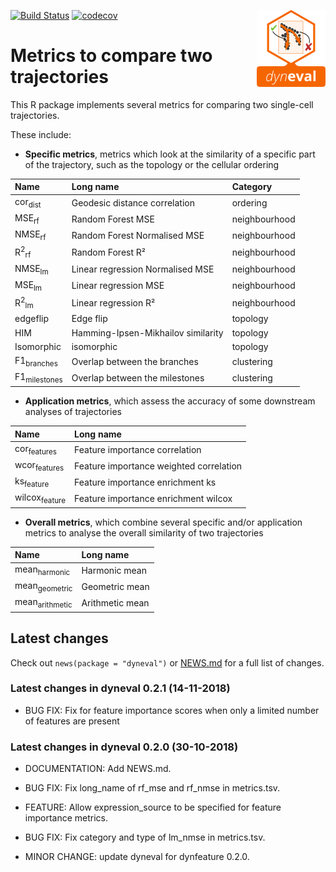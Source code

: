 
<!-- README.md is generated from README.Rmd. Please edit that file -->

[![Build
Status](https://api.travis-ci.org/dynverse/dyneval.svg)](https://travis-ci.org/dynverse/dyneval)
[![codecov](https://codecov.io/gh/dynverse/dyneval/branch/master/graph/badge.svg)](https://codecov.io/gh/dynverse/dyneval)
<img src="man/figures/logo.png" align="right" />

# Metrics to compare two trajectories

This R package implements several metrics for comparing two single-cell
trajectories.

These include:

  - **Specific metrics**, metrics which look at the similarity of a
    specific part of the trajectory, such as the topology or the
    cellular
ordering

| Name                       | Long name                          | Category      |
| :------------------------- | :--------------------------------- | :------------ |
| cor<sub>dist</sub>         | Geodesic distance correlation      | ordering      |
| MSE<sub>rf</sub>           | Random Forest MSE                  | neighbourhood |
| NMSE<sub>rf</sub>          | Random Forest Normalised MSE       | neighbourhood |
| R<sup>2</sup><sub>rf</sub> | Random Forest R²                   | neighbourhood |
| NMSE<sub>lm</sub>          | Linear regression Normalised MSE   | neighbourhood |
| MSE<sub>lm</sub>           | Linear regression MSE              | neighbourhood |
| R<sup>2</sup><sub>lm</sub> | Linear regression R²               | neighbourhood |
| edgeflip                   | Edge flip                          | topology      |
| HIM                        | Hamming-Ipsen-Mikhailov similarity | topology      |
| Isomorphic                 | isomorphic                         | topology      |
| F1<sub>branches</sub>      | Overlap between the branches       | clustering    |
| F1<sub>milestones</sub>    | Overlap between the milestones     | clustering    |

  - **Application metrics**, which assess the accuracy of some
    downstream analyses of trajectories

| Name                     | Long name                               |
| :----------------------- | :-------------------------------------- |
| cor<sub>features</sub>   | Feature importance correlation          |
| wcor<sub>features</sub>  | Feature importance weighted correlation |
| ks<sub>feature</sub>     | Feature importance enrichment ks        |
| wilcox<sub>feature</sub> | Feature importance enrichment wilcox    |

  - **Overall metrics**, which combine several specific and/or
    application metrics to analyse the overall similarity of two
    trajectories

| Name                      | Long name       |
| :------------------------ | :-------------- |
| mean<sub>harmonic</sub>   | Harmonic mean   |
| mean<sub>geometric</sub>  | Geometric mean  |
| mean<sub>arithmetic</sub> | Arithmetic mean |

## Latest changes

Check out `news(package = "dyneval")` or [NEWS.md](inst/NEWS.md) for a
full list of
changes.

<!-- This section gets automatically generated from inst/NEWS.md, and also generates inst/NEWS -->

### Latest changes in dyneval 0.2.1 (14-11-2018)

  - BUG FIX: Fix for feature importance scores when only a limited
    number of features are present

### Latest changes in dyneval 0.2.0 (30-10-2018)

  - DOCUMENTATION: Add NEWS.md.

  - BUG FIX: Fix long\_name of rf\_mse and rf\_nmse in metrics.tsv.

  - FEATURE: Allow expression\_source to be specified for feature
    importance metrics.

  - BUG FIX: Fix category and type of lm\_nmse in metrics.tsv.

  - MINOR CHANGE: update dyneval for dynfeature 0.2.0.

